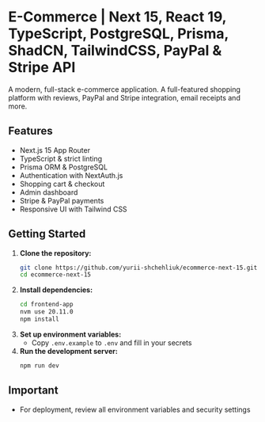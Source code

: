 # E-Commerce | Next 15, React 19, TypeScript, PostgreSQL, Prisma, ShadCN, TailwindCSS, PayPal & Stripe API

A modern, full-stack e-commerce application. A full-featured shopping platform with reviews, PayPal and Stripe integration, email receipts and more.

## Features

- Next.js 15 App Router
- TypeScript & strict linting
- Prisma ORM & PostgreSQL
- Authentication with NextAuth.js
- Shopping cart & checkout
- Admin dashboard
- Stripe & PayPal payments
- Responsive UI with Tailwind CSS

## Getting Started

1. **Clone the repository:**
   ```bash
   git clone https://github.com/yurii-shchehliuk/ecommerce-next-15.git
   cd ecommerce-next-15
   ```
2. **Install dependencies:**
   ```bash
   cd frontend-app
   nvm use 20.11.0
   npm install
   ```
3. **Set up environment variables:**
   - Copy `.env.example` to `.env` and fill in your secrets
4. **Run the development server:**
   ```bash
   npm run dev
   ```

## Important

- For deployment, review all environment variables and security settings
